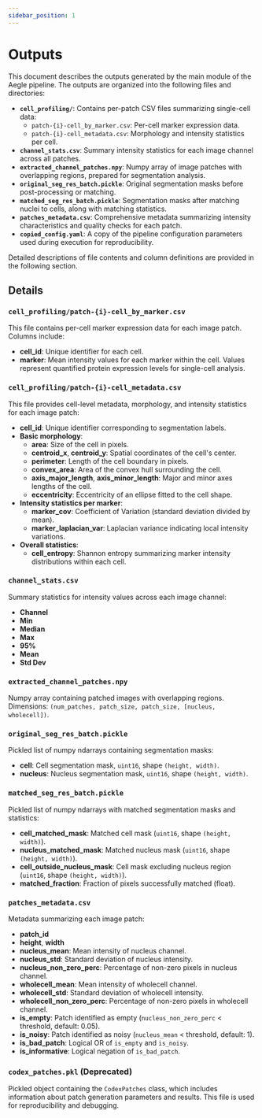```yaml
---
sidebar_position: 1
---
```


# Outputs

This document describes the outputs generated by the main module of the Aegle pipeline. The outputs are organized into the following files and directories:

- **`cell_profiling/`**: Contains per-patch CSV files summarizing single-cell data:
    - `patch-{i}-cell_by_marker.csv`: Per-cell marker expression data.
    - `patch-{i}-cell_metadata.csv`: Morphology and intensity statistics per cell.
- **`channel_stats.csv`**: Summary intensity statistics for each image channel across all patches.
- **`extracted_channel_patches.npy`**: Numpy array of image patches with overlapping regions, prepared for segmentation analysis.
- **`original_seg_res_batch.pickle`**: Original segmentation masks before post-processing or matching.
- **`matched_seg_res_batch.pickle`**: Segmentation masks after matching nuclei to cells, along with matching statistics.
- **`patches_metadata.csv`**: Comprehensive metadata summarizing intensity characteristics and quality checks for each patch.
- **`copied_config.yaml`**: A copy of the pipeline configuration parameters used during execution for reproducibility.

Detailed descriptions of file contents and column definitions are provided in the following section.

## Details

### `cell_profiling/patch-{i}-cell_by_marker.csv`
This file contains per-cell marker expression data for each image patch. Columns include:

- **cell_id**: Unique identifier for each cell.
- **marker**: Mean intensity values for each marker within the cell. Values represent quantified protein expression levels for single-cell analysis.

### `cell_profiling/patch-{i}-cell_metadata.csv`
This file provides cell-level metadata, morphology, and intensity statistics for each image patch:

- **cell_id**: Unique identifier corresponding to segmentation labels.
- **Basic morphology**:
    - **area**: Size of the cell in pixels.
    - **centroid_x**, **centroid_y**: Spatial coordinates of the cell's center.
    - **perimeter**: Length of the cell boundary in pixels.
    - **convex_area**: Area of the convex hull surrounding the cell.
    - **axis_major_length**, **axis_minor_length**: Major and minor axes lengths of the cell.
    - **eccentricity**: Eccentricity of an ellipse fitted to the cell shape.
- **Intensity statistics per marker**:
    - **marker_cov**: Coefficient of Variation (standard deviation divided by mean).
    - **marker_laplacian_var**: Laplacian variance indicating local intensity variations.
- **Overall statistics**:
    - **cell_entropy**: Shannon entropy summarizing marker intensity distributions within each cell.

### `channel_stats.csv`
Summary statistics for intensity values across each image channel:

- **Channel**
- **Min**
- **Median**
- **Max**
- **95%**
- **Mean**
- **Std Dev**

### `extracted_channel_patches.npy`
Numpy array containing patched images with overlapping regions. Dimensions: `(num_patches, patch_size, patch_size, [nucleus, wholecell])`.

### `original_seg_res_batch.pickle`
Pickled list of numpy ndarrays containing segmentation masks:

- **cell**: Cell segmentation mask, `uint16`, shape `(height, width)`.
- **nucleus**: Nucleus segmentation mask, `uint16`, shape `(height, width)`.

### `matched_seg_res_batch.pickle`
Pickled list of numpy ndarrays with matched segmentation masks and statistics:

- **cell_matched_mask**: Matched cell mask (`uint16`, shape `(height, width)`).
- **nucleus_matched_mask**: Matched nucleus mask (`uint16`, shape `(height, width)`).
- **cell_outside_nucleus_mask**: Cell mask excluding nucleus region (`uint16`, shape `(height, width)`).
- **matched_fraction**: Fraction of pixels successfully matched (float).

### `patches_metadata.csv`
Metadata summarizing each image patch:

- **patch_id**
- **height**, **width**
- **nucleus_mean**: Mean intensity of nucleus channel.
- **nucleus_std**: Standard deviation of nucleus intensity.
- **nucleus_non_zero_perc**: Percentage of non-zero pixels in nucleus channel.
- **wholecell_mean**: Mean intensity of wholecell channel.
- **wholecell_std**: Standard deviation of wholecell intensity.
- **wholecell_non_zero_perc**: Percentage of non-zero pixels in wholecell channel.
- **is_empty**: Patch identified as empty (`nucleus_non_zero_perc` < threshold, default: 0.05).
- **is_noisy**: Patch identified as noisy (`nucleus_mean` < threshold, default: 1).
- **is_bad_patch**: Logical OR of `is_empty` and `is_noisy`.
- **is_informative**: Logical negation of `is_bad_patch`.

### `codex_patches.pkl` (Deprecated)
Pickled object containing the `CodexPatches` class, which includes information about patch generation parameters and results. This file is used for reproducibility and debugging.